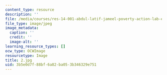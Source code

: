 ```yaml
---
content_type: resource
description: ''
file: /media/courses/res-14-001-abdul-latif-jameel-poverty-action-lab-executive-training-evaluating-social-programs-2009-spring-2009/3b5e0d7f88bf6a82ba053b346329e751_2.jpg
file_type: image/jpeg
image_metadata:
  caption: ''
  credit: ''
  image-alt: ''
learning_resource_types: []
ocw_type: OCWImage
resourcetype: Image
title: 2.jpg
uid: 3b5e0d7f-88bf-6a82-ba05-3b346329e751
---
```

